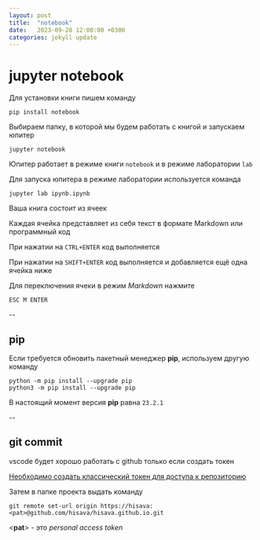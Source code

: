 ```yaml
---
layout: post
title:  "notebook"
date:   2023-09-28 12:00:00 +0300
categories: jekyll update
---
```


# jupyter notebook

Для установки книги пишем команду

```
pip install notebook
```

Выбираем папку, в которой мы будем работать с книгой и запускаем юпитер

```
jupyter notebook
```

Юпитер работает в режиме книги `notebook` и в режиме лаборатории `lab`

Для запуска юпитера в режиме лаборатории используется команда

```
jupyter lab ipynb.ipynb 
```

Ваша книга состоит из ячеек

Каждая ячейка представляет из себя текст в формате Markdown или программный код

При нажатии на `CTRL+ENTER` код выполняется

При нажатии на `SHIFT+ENTER` код выполняется и добавляется ещё одна ячейка ниже

Для переключения ячеки в режим *Markdown* нажмите

`ESC M ENTER`

--

## pip

Если требуется обновить пакетный менеджер **pip**, используем другую команду

```
python -m pip install --upgrade pip
python3 -m pip install --upgrade pip
```

В настоящий момент версия **pip** равна `23.2.1`

--

## git commit

vscode будет хорошо работать с github только если создать токен

[Необходимо создать классический токен для доступа к репозиторию](https://github.com/settings/tokens)

Затем в папке проекта выдать команду

```
git remote set-url origin https://hisava:<pat>@github.com/hisava/hisava.github.io.git
```

<**pat**> - это *personal access token*